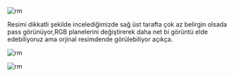 ![rm](https://raw.githubusercontent.com/C10ud-0/ctf/master/rootme/stega/gunnme/ch1.png)



Resimi dikkatli şekilde incelediğimizde sağ üst tarafta çok az belirgin olsada pass görünüyor,RGB planelerini değiştirerek daha net bi görüntü elde edebiliyoruz ama orjinal resimdende görülebiliyor açıkça.


![rm](https://raw.githubusercontent.com/C10ud-0/ctf/master/rootme/stega/gunnme/gunnme1.png)

![rm](https://raw.githubusercontent.com/C10ud-0/ctf/master/rootme/stega/gunnme/gunnme2.png)

